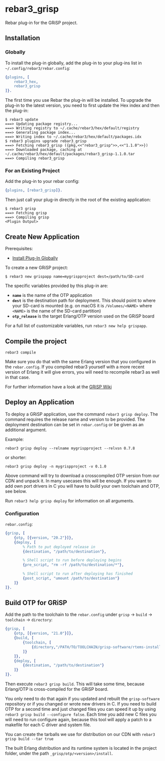 # rebar3_grisp

Rebar plug-in for the GRiSP project.

## Installation

### Globally

To install the plug-in globally, add the plug-in to your plug-ins list in
`~/.config/rebar3/rebar.config`:

```erlang
{plugins, [
    rebar3_hex,
    rebar3_grisp
]}.
```

The first time you use Rebar the plug-in will be installed. To upgrade the plug-in to the latest version, you need to first update the Hex index and then the plug-in:

```
$ rebar3 update
===> Updating package registry...
===> Writing registry to ~/.cache/rebar3/hex/default/registry
===> Generating package index...
===> Writing index to ~/.cache/rebar3/hex/default/packages.idx
$ rebar3 plugins upgrade rebar3_grisp
===> Fetching rebar3_grisp ({pkg,<<"rebar3_grisp">>,<<"1.1.0">>})
===> Downloaded package, caching at ~/.cache/rebar3/hex/default/packages/rebar3_grisp-1.1.0.tar
===> Compiling rebar3_grisp
```

### For an Existing Project

Add the plug-in to your rebar config:

```erlang
{plugins, [rebar3_grisp]}.
```

Then just call your plug-in directly in the root of the existing application:

```
$ rebar3 grisp
===> Fetching grisp
===> Compiling grisp
<Plugin Output>
```

## Create New Application

Prerequisites:

* [Install Plug-In Globally](#globally)

To create a new GRiSP project:

```
$ rebar3 new grispapp name=mygrispproject dest=/path/to/SD-card
```

The specific variables provided by this plug-in are:

* **`name`** is the name of the OTP application
* **`dest`** is the destination path for deployment. This should point to where
  your SD-card is mounted (e.g. on macOS it is `/Volumes/<NAME>` where `<NAME>`
  is the name of the SD-card partition)
* **`otp_release`** is the target Erlang/OTP version used on the GRiSP board

For a full list of customizable variables, run `rebar3 new help grispapp`.

## Compile the project

```rebar3 compile```

Make sure you do that with the same Erlang version that you configured in the `rebar.config`. If you compiled rebar3 yourself with a more recent version of Erlang it will give errors, you will need to recompile rebar3 as well in that case.

For further information have a look at the [GRiSP Wiki](https://github.com/grisp/grisp/wiki)

## Deploy an Application

To deploy a GRiSP application, use the command `rebar3 grisp deploy`. The
command requires the release name and version to be provided. The deployment
destination can be set in `rebar.config` or be given as an additional argument.

Example:

```
rebar3 grisp deploy --relname mygrispproject --relvsn 0.7.8
```

or shorter:

```
rebar3 grisp deploy -n mygrispproject -v 0.1.0
```

Above command will try to download a crosscompiled OTP version from our CDN and unpack it. In many usecases this will be enough. If you want to add own port drivers in C you will have to build your own toolchain and OTP, see below.

Run `rebar3 help grisp deploy` for information on all arguments.

### Configuration

`rebar.config`:

```erlang
{grisp, [
    {otp, [{version, "20.2"}]},
    {deploy, [
        % Path to put deployed release in
        {destination, "/path/to/destination"},

        % Shell script to run before deploying begins
        {pre_script, "rm -rf /path/to/destination/*"},

        % Shell script to run after deploying has finished
        {post_script, "umount /path/to/destination"}
    ]}
]}.
```

## Build OTP for GRiSP

Add the path to the toolchain to the `rebar.config` under `grisp` → `build` → `toolchain` → `directory`:

```erlang
{grisp, [
    {otp, [{version, "21.0"}]},
    {build, [
        {toolchain, [
            {directory,"/PATH/TO/TOOLCHAIN/grisp-software/rtems-install/rtems/5"}
        ]}
    ]},
    {deploy, [
        {destination, "/path/to/destination"}
    ]}
]}.
```

Then execute `rebar3 grisp build`. This will take some time, because Erlang/OTP is cross-compiled for the GRiSP board.

You only need to do that again if you updated and rebuilt the `grisp-software` repository or if you changed or wrote new drivers in C. If you need to build OTP for a second time and just changed files you can speed it up by using `rebar3 grisp build --configure false`. Each time you add new C files you will need to run configure again, because this tool will apply a patch to a makefile for each C driver and system file.

You can create the tarballs we use for distribution on our CDN with `rebar3 grisp build --tar true`

The built Erlang distribution and its runtime system is located in the project
folder, under the path `_grisp/otp/<version>/install`.
